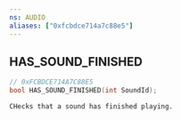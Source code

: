 ```yaml
---
ns: AUDIO
aliases: ["0xfcbdce714a7c88e5"]
---
```

## HAS_SOUND_FINISHED

```c
// 0xFCBDCE714A7C88E5
bool HAS_SOUND_FINISHED(int SoundId);
```

```
CHecks that a sound has finished playing.
```
